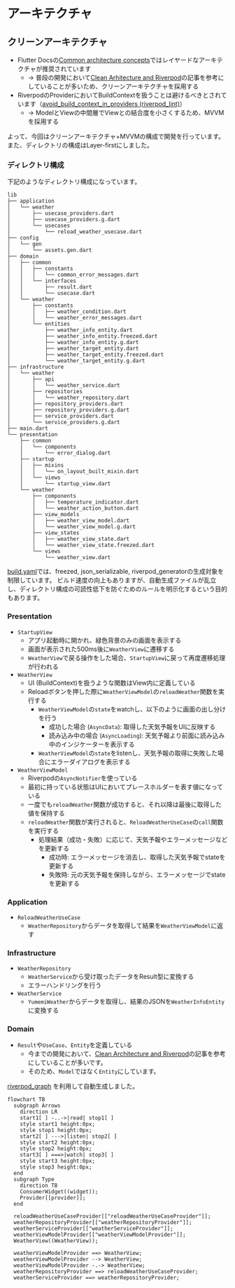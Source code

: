 # アーキテクチャ

## クリーンアーキテクチャ

- Flutter Docsの[Common architecture concepts](https://docs.flutter.dev/app-architecture/concepts)ではレイヤードなアーキテクチャが推奨されています
  - → 普段の開発において[Clean Arhitecture and Riverpod](https://otakoyi.software/blog/flutter-clean-architecture-with-riverpod-and-supabase)の記事を参考にしていることが多いため、クリーンアーキテクチャを採用する
- RiverpodのProviderにおいてBuildContextを扱うことは避けるべきとされています（[avoid_build_context_in_providers (riverpod_lint)](https://pub.dev/packages/riverpod_lint#avoid_build_context_in_providers-riverpod_generator-only)）
  - → ModelとViewの中間層でViewとの結合度を小さくするため、MVVMを採用する

よって、今回はクリーンアーキテクチャ+MVVMの構成で開発を行っています。
また、ディレクトリの構成はLayer-firstにしました。

### ディレクトリ構成

下記のようなディレクトリ構成になっています。

```
lib
├── application
│   └── weather
│       ├── usecase_providers.dart
│       ├── usecase_providers.g.dart
│       └── usecases
│           └── reload_weather_usecase.dart
├── config
│   └── gen
│       └── assets.gen.dart
├── domain
│   ├── common
│   │   ├── constants
│   │   │   └── common_error_messages.dart
│   │   └── interfaces
│   │       ├── result.dart
│   │       └── usecase.dart
│   └── weather
│       ├── constants
│       │   ├── weather_condition.dart
│       │   └── weather_error_messages.dart
│       └── entities
│           ├── weather_info_entity.dart
│           ├── weather_info_entity.freezed.dart
│           ├── weather_info_entity.g.dart
│           ├── weather_target_entity.dart
│           ├── weather_target_entity.freezed.dart
│           └── weather_target_entity.g.dart
├── infrastructure
│   └── weather
│       ├── api
│       │   └── weather_service.dart
│       ├── repositories
│       │   └── weather_repository.dart
│       ├── repository_providers.dart
│       ├── repository_providers.g.dart
│       ├── service_providers.dart
│       └── service_providers.g.dart
├── main.dart
└── presentation
    ├── common
    │   └── components
    │       └── error_dialog.dart
    ├── startup
    │   ├── mixins
    │   │   └── on_layout_built_mixin.dart
    │   └── views
    │       └── startup_view.dart
    └── weather
        ├── components
        │   ├── temperature_indicator.dart
        │   └── weather_action_button.dart
        ├── view_models
        │   ├── weather_view_model.dart
        │   └── weather_view_model.g.dart
        ├── view_states
        │   ├── weather_view_state.dart
        │   └── weather_view_state.freezed.dart
        └── views
            └── weather_view.dart
```

[build.yaml](./build.yaml)では、freezed, json_serializable, riverpod_generatorの生成対象を制限しています。
ビルド速度の向上もありますが、自動生成ファイルが乱立し、ディレクトリ構成の可読性低下を防ぐためのルールを明示化するという目的もあります。

### Presentation

- `StartupView`
  - アプリ起動時に開かれ、緑色背景のみの画面を表示する
  - 画面が表示された500ms後に`WeatherView`に遷移する
  - `WeatherView`で戻る操作をした場合、`StartupView`に戻って再度遷移処理が行われる
- `WeatherView`
  - UI (BuildContext)を扱うような関数はView内に定義している
  - Reloadボタンを押した際に`WeatherViewModel`の`reloadWeather`関数を実行する
    - `WeatherViewModel`の`state`をwatchし、以下のように画面の出し分けを行う
      - 成功した場合 (`AsyncData`): 取得した天気予報をUIに反映する
      - 読み込み中の場合 (`AsyncLoading`): 天気予報より前面に読み込み中のインジケーターを表示する
    - `WeatherViewModel`の`state`をlistenし、天気予報の取得に失敗した場合にエラーダイアログを表示する
- `WeatherViewModel`
  - Riverpodの`AsyncNotifier`を使っている
  - 最初に持っている状態はUIにおいてプレースホルダーを表す値になっている
  - 一度でも`reloadWeather`関数が成功すると、それ以降は最後に取得した値を保持する
  - `reloadWeather`関数が実行されると、`ReloadWeatherUseCase`の`call`関数を実行する
    - 処理結果（成功・失敗）に応じて、天気予報やエラーメッセージなどを更新する
      - 成功時: エラーメッセージを消去し、取得した天気予報でstateを更新する
      - 失敗時: 元の天気予報を保持しながら、エラーメッセージでstateを更新する

### Application

- `ReloadWeatherUseCase`
  - `WeatherRepository`からデータを取得して結果を`WeatherViewModel`に返す

### Infrastructure

- `WeatherRepository`
  - `WeatherService`から受け取ったデータをResult型に変換する
  - エラーハンドリングを行う
- `WeatherService`
  - `YumemiWeather`からデータを取得し、結果のJSONを`WeatherInfoEntity`に変換する

### Domain

- `Result`や`UseCase`、`Entity`を定義している
  - 今までの開発において、[Clean Architecture and Riverpod](https://otakoyi.software/blog/flutter-clean-architecture-with-riverpod-and-supabase)の記事を参考にしていることが多いです。
  - そのため、`Model`ではなく`Entity`にしています。

[riverpod_graph](https://github.com/rrousselGit/riverpod/tree/master/packages/riverpod_graph) を利用して自動生成しました。

```mermaid
flowchart TB
  subgraph Arrows
    direction LR
    start1[ ] -..->|read| stop1[ ]
    style start1 height:0px;
    style stop1 height:0px;
    start2[ ] --->|listen| stop2[ ]
    style start2 height:0px;
    style stop2 height:0px;
    start3[ ] ===>|watch| stop3[ ]
    style start3 height:0px;
    style stop3 height:0px;
  end
  subgraph Type
    direction TB
    ConsumerWidget((widget));
    Provider[[provider]];
  end

  reloadWeatherUseCaseProvider[["reloadWeatherUseCaseProvider"]];
  weatherRepositoryProvider[["weatherRepositoryProvider"]];
  weatherServiceProvider[["weatherServiceProvider"]];
  weatherViewModelProvider[["weatherViewModelProvider"]];
  WeatherView((WeatherView));

  weatherViewModelProvider ==> WeatherView;
  weatherViewModelProvider --> WeatherView;
  weatherViewModelProvider -.-> WeatherView;
  weatherRepositoryProvider ==> reloadWeatherUseCaseProvider;
  weatherServiceProvider ==> weatherRepositoryProvider;
```
